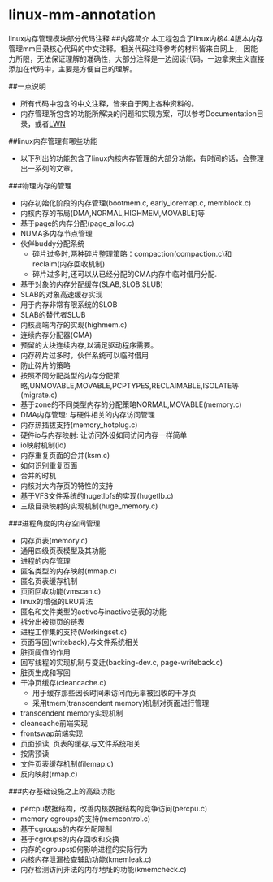 # linux-mm-annotation
linux内存管理模块部分代码注释
##内容简介
本工程包含了linux内核4.4版本内存管理mm目录核心代码的中文注释。相关代码注释参考的材料皆来自网上，
因能力所限，无法保证理解的准确性，大部分注释是一边阅读代码，一边拿来主义直接添加在代码中，主要是方便自己的理解。

##一点说明
* 所有代码中包含的中文注释，皆来自于网上各种资料的。
* 内存管理所包含的功能所解决的问题和实现方案，可以参考Documentation目录，或者[LWN](http://lwn.net/Kernel/Index/)

##linux内存管理有哪些功能

* 以下列出的功能包含了linux内核内存管理的大部分功能，有时间的话，会整理出一系列的文章。

###物理内存的管理
* 内存初始化阶段的内存管理(bootmem.c, early_ioremap.c, memblock.c)
* 内核内存的布局(DMA,NORMAL,HIGHMEM,MOVABLE)等
* 基于page的内存分配(page_alloc.c)
 * NUMA多内存节点管理
 * 伙伴buddy分配系统
   *  碎片过多时,两种碎片整理策略：compaction(compaction.c)和reclaim(内存回收机制)
   *  碎片过多时,还可以从已经分配的CMA内存中临时借用分配.
* 基于对象的内存分配缓存(SLAB,SLOB,SLUB)
 * SLAB的对象高速缓存实现
 * 用于内存非常有限系统的SLOB
 * SLAB的替代者SLUB
* 内核高端内存的实现(highmem.c)
* 连续内存分配器(CMA)
 * 预留的大块连续内存,以满足驱动程序需要。
 * 内存碎片过多时，伙伴系统可以临时借用
* 防止碎片的策略
 * 按照不同分配类型的内存分配策略,UNMOVABLE,MOVABLE,PCPTYPES,RECLAIMABLE,ISOLATE等(migrate.c)
 * 基于zone的不同类型内存的分配策略NORMAL,MOVABLE(memory.c)
* DMA内存管理: 与硬件相关的内存访问管理
* 内存热插拔支持(memory_hotplug.c)
* 硬件io与内存映射: 让访问外设如同访问内存一样简单
 * io映射机制(io)
* 内存重复页面的合并(ksm.c)
 * 如何识别重复页面
 * 合并的时机
* 内核对大内存页的特性的支持
 * 基于VFS文件系统的hugetlbfs的实现(hugetlb.c)
 * 三级目录映射的实现机制(huge_memory.c)

###进程角度的内存空间管理
* 内存页表(memory.c)
 * 通用四级页表模型及其功能
 * 进程的内存管理
 * 匿名类型的内存映射(mmap.c)
* 匿名页表缓存机制
* 页面回收功能(vmscan.c)
 * linux的增强的LRU算法
 * 匿名和文件类型的active与inactive链表的功能
 * 拆分出被锁页的链表
 * 进程工作集的支持(Workingset.c)
* 页面写回(writeback),与文件系统相关
 * 脏页阈值的作用
 * 回写线程的实现机制与变迁(backing-dev.c, page-writeback.c)
 * 脏页生成和写回
 * 干净页缓存(cleancache.c)
   *  用于缓存那些因长时间未访问而无辜被回收的干净页
   *  采用tmem(transcendent memory)机制对页面进行管理
* transcendent memory实现机制
 * cleancache前端实现
 * frontswap前端实现
* 页面预读, 页表的缓存,与文件系统相关
 * 按需预读
* 文件页表缓存机制(filemap.c)
* 反向映射(rmap.c)

###内存基础设施之上的高级功能
* percpu数据结构，改善内核数据结构的竞争访问(percpu.c)
* memory cgroups的支持(memcontrol.c)
 * 基于cgroups的内存分配限制
 * 基于cgroups的内存回收和交换
 * 内存的cgroups如何影响进程的实际行为
* 内核内存泄漏检查辅助功能(kmemleak.c)
* 内存检测访问非法的内存地址的功能(kmemcheck.c)


